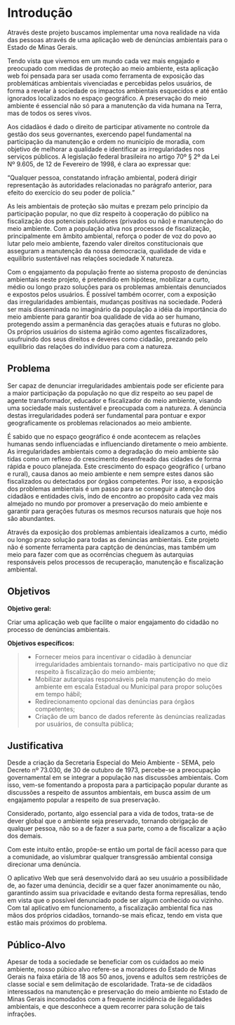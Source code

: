 # Introdução

   Através deste projeto buscamos implementar uma nova realidade na vida das pessoas através de uma aplicação web de denúncias ambientais para o Estado de Minas Gerais. 

Tendo vista que vivemos em um mundo cada vez mais engajado e preocupado com medidas de proteção ao meio ambiente, esta aplicação web foi pensada para ser usada como ferramenta de exposição das problemáticas ambientais vivenciadas e percebidas pelos usuários, de forma a revelar à sociedade os impactos ambientais esquecidos e até então ignorados localizados no espaço geográfico. A preservação do meio ambiente é essencial não só para a manutenção da vida humana na Terra, mas de todos os seres vivos. 

Aos cidadãos é dado o direito de participar ativamente no controle da gestão dos seus governantes, exercendo papel fundamental na participação da manutenção e ordem no município de moradia, com objetivo de melhorar a qualidade e identificar as irregularidades nos serviços públicos. A legislação federal brasileira no artigo 70º § 2º da Lei Nº 9.605, de 12 de Fevereiro de 1998, é clara ao expressar que: 

“Qualquer pessoa, constatando infração ambiental, poderá dirigir representação às autoridades relacionadas no parágrafo anterior, para efeito do exercício do seu poder de polícia.”

As leis ambientais de proteção são muitas e prezam pelo princípio da participação popular, no que diz respeito à cooperação do público na fiscalização dos potenciais poluidores (privados ou não) e manutenção do meio ambiente. Com a população ativa nos processos de fiscalização, principalmente em âmbito ambiental, reforça o poder de voz do povo ao lutar pelo meio ambiente, fazendo valer direitos constitucionais que asseguram a manutenção da nossa democracia, qualidade de vida e equilíbrio sustentável nas relações sociedade X natureza.

Com o engajamento da população frente ao sistema proposto de denúncias ambientais neste projeto, é pretendido em hipótese, mobilizar a curto, médio ou longo prazo soluções para os problemas ambientais denunciados e expostos pelos usuários. É possível também ocorrer, com a exposição das irregularidades ambientais,  mudanças positivas na sociedade. Poderá ser mais disseminada no imaginário da população a idéia da importância do meio ambiente para garantir boa qualidade de vida ao ser humano, protegendo assim a permanência das gerações atuais e futuras no globo. Os próprios usuários do sistema agirão como agentes fiscalizadores, usufruindo dos seus direitos e deveres como cidadão, prezando pelo equilíbrio das relações do indivíduo para com a natureza.

## Problema

Ser capaz de denunciar irregularidades ambientais pode ser eficiente para a maior participação da população no que diz respeito ao seu papel de agente transformador, educador e fiscalizador do meio ambiente, visando uma sociedade mais sustentável e preocupada com a natureza. A denúncia destas irregularidades poderá ser fundamental para pontuar e expor geograficamente os problemas relacionados ao meio ambiente. 

É sabido que no espaço geográfico é onde acontecem as relações humanas sendo influenciadas e influenciando diretamente o meio ambiente. As irregularidades ambientais como a degradação do meio ambiente são tidas como um reflexo do crescimento desenfreado das cidades de forma rápida e pouco planejada. Este crescimento do espaço geográfico ( urbano e rural), causa danos ao meio ambiente e nem sempre estes danos são fiscalizados ou detectados por órgãos competentes. Por isso, a exposição dos problemas ambientais é um passo para se conseguir a atenção dos cidadãos e entidades civís, indo de encontro ao propósito cada vez mais almejado no mundo por promover a preservação do meio ambiente e garantir para gerações futuras os mesmos recursos naturais que hoje nos são abundantes. 

Através da exposição dos problemas ambientais idealizamos a curto, médio ou longo prazo solução para todas as denúncias ambientais. Este projeto não é somente ferramenta para captção de denúncias, mas também um meio para fazer com que as ocorrências cheguem às autarquias responsáveis pelos processos de recuperação, manutenção e fiscalização ambiental.

## Objetivos

**Objetivo geral:** 

Criar uma aplicação web que facilite o maior engajamento do cidadão no processo de denúncias ambientais.

**Objetivos específicos:**

> - Fornecer meios para incentivar o cidadão à denunciar irregularidades ambientais tornando- mais participativo no que diz respeito à fiscalização do meio ambiente;
> - Mobilizar autarquias responsáveis pela manutenção do meio ambiente em escala Estadual ou Municipal para propor soluções em tempo hábil;
> - Redirecionamento opcional das denúncias para órgãos competentes;
> - Criação de um banco de dados referente às denúncias realizadas por usuários, de consulta pública; 

## Justificativa

Desde a criação da Secretaria Especial do Meio Ambiente - SEMA, pelo Decreto nº 73.030, de 30 de outubro de 1973, percebe-se a preocupação governamental em se integrar a população nas discussões ambientais. Com isso, vem-se fomentando a proposta para a participação popular durante as discussões a respeito de assuntos ambientais, em busca assim de um engajamento popular a respeito de sua preservação. 

Considerado, portanto, algo essencial para a vida de todos, trata-se de dever global que o ambiente seja preservado, tornando obrigação de qualquer pessoa, não so a de fazer a sua parte, como a de fiscalizar a ação dos demais. 

Com este intuito então, propõe-se então um portal de fácil acesso para que a comunidade, ao vislumbrar qualquer transgressão ambiental consiga direcionar uma denúncia.

O aplicativo Web que será desenvolvido dará ao seu usuário a possibilidade de, ao fazer uma denúncia, decidir se a quer fazer anonimamente ou não, garantindo assim sua privacidade e evitando desta forma represálias, tendo em vista que o possível denunciado pode ser algum conhecido ou vizinho. 
Com tal aplicativo em funcionamento, a fiscalização ambiental fica nas mãos dos próprios cidadãos, tornando-se mais eficaz, tendo em vista que estão mais próximos do problema.


## Público-Alvo

Apesar de toda a sociedade se beneficiar com os cuidados ao meio ambiente, nosso púbico alvo refere-se a moradores do Estado de Minas Gerais na faixa etária de 18 aos 50 anos, jovens e adultos sem restrições de classe social e sem delimitação de escolaridade. Trata-se de cidadãos interessados na manutenção e preservação do meio ambiente no Estado de Minas Gerais incomodados com a frequente incidência de ilegalidades ambientais, e que desconhece a quem recorrer para solução de tais infrações.




